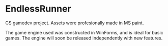 # EndlessRunner
CS gamedev project. Assets were profesionally made in MS paint.

The game engine used was constructed in WinForms, and is ideal for basic games. The engine will soon be released independently with new features.
